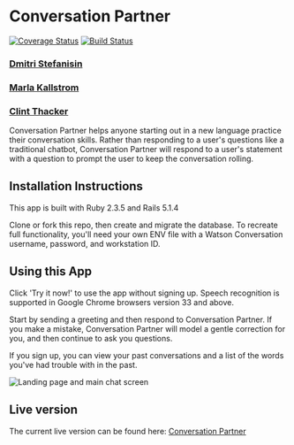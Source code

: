 # Conversation Partner
[![Coverage Status](https://coveralls.io/repos/github/m-kallstrom/conversation-partner/badge.svg?branch=master)](https://coveralls.io/github/m-kallstrom/conversation-partner?branch=master)
[![Build Status](https://travis-ci.org/m-kallstrom/conversation-partner.svg?branch=master)](https://travis-ci.org/m-kallstrom/conversation-partner)

### [Dmitri Stefanisin](https://github.com/imdmitri1)
### [Marla Kallstrom](https://github.com/m-kallstrom)
### [Clint Thacker](https://github.com/archivefever)

Conversation Partner helps anyone starting out in a new language practice their conversation skills. Rather than responding to a user's questions like a traditional chatbot, Conversation Partner will respond to a user's statement with a question to prompt the user to keep the conversation rolling.

## Installation Instructions

This app is built with Ruby 2.3.5 and Rails 5.1.4

Clone or fork this repo, then create and migrate the database. To recreate full functionality, you'll need your own ENV file with a Watson Conversation username, password, and workstation ID.

## Using this App

Click 'Try it now!' to use the app without signing up. Speech recognition is supported in Google Chrome browsers version 33 and above.

Start by sending a greeting and then respond to Conversation Partner. If you make a mistake, Conversation Partner will model a gentle correction for you, and then continue to ask you questions.

If you sign up, you can view your past conversations and a list of the words you've had trouble with in the past.

![Landing page and main chat screen](app/assets/images/views.png)

## Live version

The current live version can be found here:
[Conversation Partner](https://conversation-partner.herokuapp.com)


